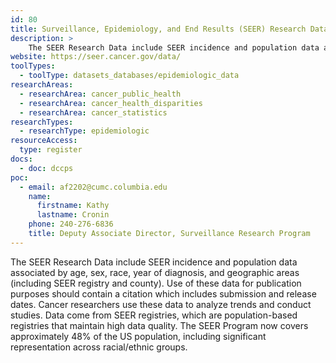 ```yaml
---
id: 80
title: Surveillance, Epidemiology, and End Results (SEER) Research Data
description: >
    The SEER Research Data include SEER incidence and population data associated by age, sex, race, year of diagnosis, and geographic areas (including SEER registry and county).
website: https://seer.cancer.gov/data/
toolTypes:
  - toolType: datasets_databases/epidemiologic_data
researchAreas:
  - researchArea: cancer_public_health
  - researchArea: cancer_health_disparities
  - researchArea: cancer_statistics
researchTypes:
  - researchType: epidemiologic
resourceAccess:
  type: register
docs:
  - doc: dccps
poc:
  - email: af2202@cumc.columbia.edu
    name:
      firstname: Kathy
      lastname: Cronin
    phone: 240-276-6836
    title: Deputy Associate Director, Surveillance Research Program
---
```

The SEER Research Data include SEER incidence and population data associated by age, sex, race, year of diagnosis, and geographic areas (including SEER registry and county). Use of these data for publication purposes should contain a citation which includes submission and release dates. Cancer researchers use these data to analyze trends and conduct studies. Data come from SEER registries, which are population-based registries that maintain high data quality. The SEER Program now covers approximately 48% of the US population, including significant representation across racial/ethnic groups.
